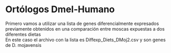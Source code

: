 # Ortólogos Dmel-Humano
Primero vamos a utilizar una lista de genes diferencialmente expresados previamente obtenidos en una comparación entre moscas expuestas a dos diferentes dietas  
En este caso el archivo con la lista es Diffexp_Diets_DMoj2.csv  y son genes de D. mojavensis
